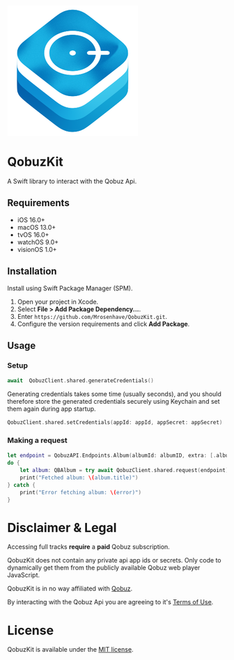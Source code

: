 ![QobuzKitIcon](Assets/QobuzKitSmall@2x.png)
# QobuzKit

A Swift library to interact with the Qobuz Api.

## Requirements
- iOS 16.0+
- macOS 13.0+
- tvOS 16.0+
- watchOS 9.0+
- visionOS 1.0+

## Installation
Install using Swift Package Manager (SPM).

1. Open your project in Xcode.
2. Select **File > Add Package Dependency...**.
3. Enter `https://github.com/Mrosenhave/QobuzKit.git`.
4. Configure the version requirements and click **Add Package**.

## Usage

### Setup
```swift
await  QobuzClient.shared.generateCredentials()
```

Generating credentials takes some time (usually seconds), and you should therefore store the generated credentials securely using Keychain and set them again during app startup.

```swift
QobuzClient.shared.setCredentials(appId: appId, appSecret: appSecret)
```

### Making a request
```swift
let endpoint = QobuzAPI.Endpoints.Album(albumId: albumID, extra: [.albumsSameArtist, .trackIds])
do {
	let album: QBAlbum = try await QobuzClient.shared.request(endpoint)
	print("Fetched album: \(album.title)") 
} catch { 
	print("Error fetching album: \(error)") 
}
```
# Disclaimer & Legal
Accessing full tracks **require** a **paid** Qobuz subscription.

QobuzKit does not contain any private api app ids or secrets. Only code to dynamically get them from the publicly available Qobuz web player JavaScript.

QobuzKit is in no way affiliated with [Qobuz](https://www.qobuz.com).

By interacting with the Qobuz Api you are agreeing to it's [Terms of Use](http://static.qobuz.com/apps/api/QobuzAPI-TermsofUse.pdf).

# License
QobuzKit is available under the [MIT license](LICENSE).
